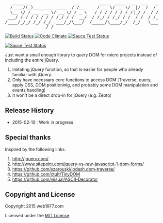 <pre>   _____ _                 __        ____  ____  __  ___   ____                       
  / ___/(_)___ ___  ____  / /__     / __ \/ __ \/  |/  /  / __ \__  _____  _______  __
  \__ \/ / __ `__ \/ __ \/ / _ \   / / / / / / / /|_/ /  / / / / / / / _ \/ ___/ / / /
 ___/ / / / / / / / /_/ / /  __/  / /_/ / /_/ / /  / /  / /_/ / /_/ /  __/ /  / /_/ / 
/____/_/_/ /_/ /_/ .___/_/\___/  /_____/\____/_/  /_/   \___\_\__,_/\___/_/   \__, /  
                /_/                                                          /____/   </pre>


[![Build Status](https://travis-ci.org/mcchin/sdomquery.svg?branch=master)](https://travis-ci.org/mcchin/sdomquery) [![Code Climate](https://codeclimate.com/github/mcchin/sdomquery/badges/gpa.svg)](https://codeclimate.com/github/mcchin/sdomquery) [![Sauce Test Status](https://saucelabs.com/buildstatus/mcchin?auth=d02924762a16cab19d030cd6fb75c8e9)](https://saucelabs.com/u/mcchin)

[![Sauce Test Status](https://saucelabs.com/browser-matrix/mcchin.svg?auth=d02924762a16cab19d030cd6fb75c8e9)](https://saucelabs.com/u/mcchin)

Just want a small enough library to query DOM for micro projects instead of including the entire jQuery.

1. Imitating jQuery function, so that is easier for people who already familiar with jQuery.
2. Only have necessary core functions to access DOM (Traverse, query, apply CSS, DOM positioninig, and probably some DOM manipulation and events handling)
3. It won't be a direct drop-in for jQuery (e.g. Zepto)

## Release History

* 2015-02-10 : Work in progress

## Special thanks 

Inspired by the following links:

1. http://jquery.com/ 
2. http://www.sitepoint.com/jquery-vs-raw-javascript-1-dom-forms/
3. https://github.com/szarouski/lodash.dom-traverse/
4. https://github.com/ctult/TinyDOM
5. https://github.com/viisual/ASCII-Decorator 

## Copyright and License

Copyright 2015 web1977.com 

Licensed under the [MIT License](http://opensource.org/licenses/MIT)

